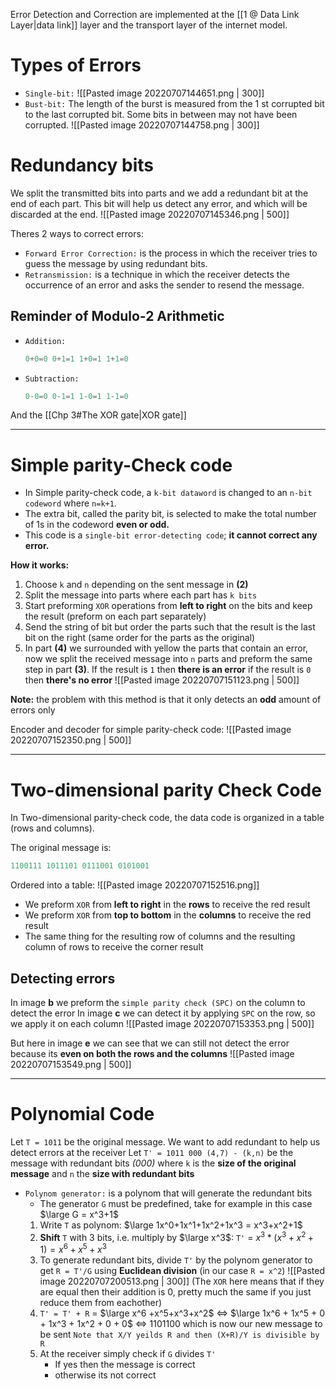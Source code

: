 Error Detection and Correction are implemented at the [[1 @ Data Link Layer|data link]] layer and the transport layer of the internet model.

# Types of Errors
- `Single-bit:`
	![[Pasted image 20220707144651.png | 300]]
- `Bust-bit:`
	The length of the burst is measured from the 1 st corrupted bit to the last corrupted bit.
	Some bits in between may not have been corrupted.
	![[Pasted image 20220707144758.png | 300]]

# Redundancy bits
We split the transmitted bits into parts and we add a redundant bit at the end of each part. 
This bit will help us detect any error, and which will be discarded at the end.
![[Pasted image 20220707145346.png | 500]]

Theres 2 ways to correct errors:
- `Forward Error Correction:`  is the process in which the receiver tries to guess the message by using redundant bits.
- `Retransmission:`  is a technique in which the receiver detects the occurrence of an error and asks the sender to resend the message.

## Reminder of Modulo-2 Arithmetic
- `Addition:`
	```c
	0+0=0 0+1=1 1+0=1 1+1=0
	```
- `Subtraction:`
	```c
	0-0=0 0-1=1 1-0=1 1-1=0
	```

And the [[Chp 3#The XOR gate|XOR gate]]

---

# Simple parity-Check code
- In Simple parity-check code, a `k-bit dataword` is changed to an `n-bit codeword` where `n=k+1`.
- The extra bit, called the parity bit, is selected to make the total number of 1s in the codeword **even or odd.**
- This code is a `single-bit error-detecting code`; **it cannot correct any error.**

**How it works:**
1. Choose `k` and `n` depending on the sent message in **(2)**
2. Split the message into parts where each part has `k bits`
3. Start preforming `XOR` operations from **left to right** on the bits and keep the result (preform on each part separately)
4. Send the string of bit but order the parts such that the result is the last bit on the right (same order for the parts as the original)
5. In part **(4)** we surrounded with yellow the parts that contain an error, now we split the received message into `n` parts and preform the same step in part **(3)**. If the result is `1` then **there is an error** if the result is `0` then **there's no error**
![[Pasted image 20220707151123.png | 500]]

**Note:** the problem with this method is that it only detects an **odd** amount of errors only

Encoder and decoder for simple parity-check code:
![[Pasted image 20220707152350.png | 500]]

---

# Two-dimensional parity Check Code
In Two-dimensional parity-check code, the data code is organized in a table (rows and columns).

The original message is:
```c
1100111 1011101 0111001 0101001
```
Ordered into a table:
![[Pasted image 20220707152516.png]]
- We preform `XOR` from **left to right** in the **rows** to receive the red result
- We preform `XOR` from **top to bottom** in the **columns** to receive the red result
- The same thing for the resulting row of columns and the resulting column of rows to receive the corner result

## Detecting errors
In image **b** we preform the `simple parity check (SPC)` on the column to detect the error
In image **c** we can detect it by applying `SPC` on the row, so we apply it on each column
![[Pasted image 20220707153353.png | 500]]

But here in image **e** we can see that we can still not detect the error because its **even on both the rows and the columns** 
![[Pasted image 20220707153549.png | 500]]

---

# Polynomial Code
Let `T = 1011` be the original message. We want to add redundant to help us detect errors at the receiver
Let `T' = 1011 000 (4,7) - (k,n)` be the message with redundant bits *(000)* where `k` is the **size of the original message** and `n` the **size with redundant bits**

- `Polynom generator:` is a polynom that will generate the redundant bits
	- The generator `G` must be predefined, take for example in this case $\large G = x^3+1$
	1. Write `T` as polynom: $\large 1x^0+1x^1+1x^2+1x^3 = x^3+x^2+1$
	2. **Shift** `T` with 3 bits, i.e. multiply by $\large x^3$: `T'` = $x^3 * (x^3+x^2+1) = x^6 +x^5+x^3$
	3. To generate redundant bits, divide `T'` by the polynom generator to get `R = T'/G` using **Euclidean division** (in our case `R = x^2`)
	![[Pasted image 20220707200513.png | 300]]
	(The `XOR` here means that if they are equal then their addition is 0, pretty much the same if you just reduce them from eachother)
	4. `T' = T' + R` = $\large x^6 +x^5+x^3+x^2$ <=> $\large 1x^6 + 1x^5 + 0 + 1x^3 + 1x^2 + 0 + 0$ <=> 1101100 which is now our new message to be sent
		`Note that X/Y yeilds R and then (X+R)/Y is divisible by R`
	5. At the receiver simply check if `G` divides `T'`
		- If yes then the message is correct
		- otherwise its not correct